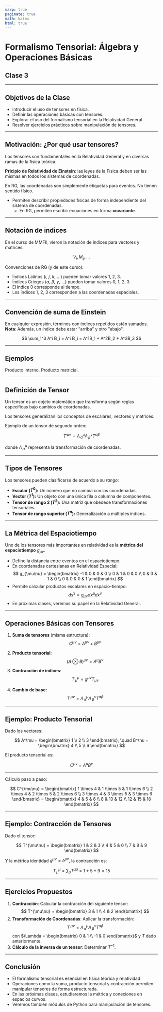 ```yaml
---
marp: true
paginate: true
math: katex
html: true
---
```


# **Formalismo Tensorial: Álgebra y Operaciones Básicas**
## Clase 3

---

## **Objetivos de la Clase**
- Introducir el uso de tensores en física.
- Definir las operaciones básicas con tensores.
- Explorar el uso del formalismo tensorial en la Relatividad General.
- Resolver ejercicios prácticos sobre manipulación de tensores.

---

## **Motivación: ¿Por qué usar tensores?**
Los tensores son fundamentales en la Relatividad General y en diversas ramas de la física teórica.

**Pricipio de Relatividad de Einstein**: las leyes de la Física deben ser las mismas en todos los sistemas de
coordenadas.

En RG, las coordenadas son simplemente etiquetas para eventos. No tienen sentido físico.

- Permiten describir propiedades físicas de forma independiente del sistema de coordenadas.
  - En RG, permiten escribir ecuaciones en forma **covariante**.

---
## **Notación de indices**

En el curso de MMFII, vieron la notación de indices para vectores y matrices.

$$
V_i, M_{ij}, ...
$$

Convenciones de RG (y de este curso):
- Índices Latinos ($i$, $j$, $k$, ...) pueden tomar valores 1, 2, 3.
- Índices Griegos ($\alpha$, $\beta$, $\gamma$, ...) pueden tomar valores 0, 1, 2, 3.
- El índice 0 corresponde al tiempo.
- Los índices 1, 2, 3 corresponden a las coordenadas espaciales.

---
## **Convención de suma de Einstein**

En cualquier expresión, términos con índices repetidos están sumados.
**Nota**: Además, un índice debe estar "arriba" y otro "abajo".

$$
\sum_1^3 A^i B_i = A^i B_i = A^1B_1 + A^2B_2 + A^3B_3
$$

---
## **Ejemplos**

Producto interno.
Producto matricial.

---

## **Definición de Tensor**
Un tensor es un objeto matemático que transforma según reglas específicas bajo cambios de coordenadas.

Los tensores generalizan los conceptos de escalares, vectores y matrices.

Ejemplo de un tensor de segundo orden:

$$ T'^{\mu \nu} = \Lambda^\mu_{\,\alpha} \Lambda^\nu_{\,\beta} T^{\alpha \beta} $$

donde $\Lambda^\mu_{\,\alpha}$ representa la transformación de coordenadas.

---

## **Tipos de Tensores**

Los tensores pueden clasificarse de acuerdo a su *rango*:
- **Escalar ($T^0$):** Un número que no cambia con las coordenadas.
- **Vector ($T^1$):** Un objeto con una única fila o columna de componentes.
- **Tensor de rango 2 ($T^2$):** Una matriz que obedece transformaciones tensoriales.
- **Tensor de rango superior ($T^n$):** Generalización a múltiples índices.

---

## **La Métrica del Espaciotiempo**
Uno de los tensores más importantes en relatividad es la **métrica del espaciotiempo** $g_{\mu\nu}$.

- Define la distancia entre eventos en el espaciotiempo.
- En coordenadas cartesianas en Relatividad Especial:
  $$ g_{\mu\nu} = \begin{bmatrix} -1 & 0 & 0 & 0 \\ 0 & 1 & 0 & 0 \\ 0 & 0 & 1 & 0 \\ 0 & 0 & 0 & 1 \end{bmatrix} $$
- Permite calcular productos escalares en espacio-tiempo:
  $$ ds^2 = g_{\mu\nu} dx^{\mu} dx^{\nu} $$
- En próximas clases, veremos su papel en la Relatividad General.


---

## **Operaciones Básicas con Tensores**
1. **Suma de tensores** (misma estructura):
   $$ C^{\mu\nu} = A^{\mu\nu} + B^{\mu\nu} $$

2. **Producto tensorial:**
   $$ (A \otimes B)^{\mu \nu} = A^{\mu} B^{\nu} $$

3. **Contracción de índices:**
   $$ T^\mu_{\,\mu} = g^{\mu \nu} T_{\mu \nu} $$

4. **Cambio de base:**
   $$ T'^{\mu \nu} = \Lambda^\mu_{\,\alpha} \Lambda^\nu_{\,\beta} T^{\alpha \beta} $$

---

## **Ejemplo: Producto Tensorial**
Dado los vectores:

$$ A^\mu = \begin{bmatrix} 1 \\ 2 \\ 3 \end{bmatrix}, \quad B^\nu = \begin{bmatrix} 4 \\ 5 \\ 6 \end{bmatrix} $$

El producto tensorial es:

$$ C^{\mu\nu} = A^\mu B^\nu $$

---
Cálculo paso a paso:

$$
C^{\mu\nu} = \begin{bmatrix} 1 \times 4 & 1 \times 5 & 1 \times 6 \\
2 \times 4 & 2 \times 5 & 2 \times 6 \\
3 \times 4 & 3 \times 5 & 3 \times 6 \end{bmatrix}
= \begin{bmatrix} 4 & 5 & 6 \\
8 & 10 & 12 \\
12 & 15 & 18 \end{bmatrix}
$$

---

## **Ejemplo: Contracción de Tensores**
Dado el tensor:

$$ T^{\mu\nu} = \begin{bmatrix} 1 & 2 & 3 \\ 4 & 5 & 6 \\ 7 & 8 & 9 \end{bmatrix} $$

Y la métrica identidad $g^{\mu\nu} = \delta^{\mu\nu}$, la contracción es:

$$ T^\mu_{\,\mu} = \sum_{\mu} T^{\mu\mu}= 1 + 5 + 9 = 15 $$

---

## **Ejercicios Propuestos**
1. **Contracción**: Calcular la contracción del siguiente tensor:
   $$ T^{\mu\nu} = \begin{bmatrix} 3 & 1 \\ 4 & 2 \end{bmatrix} $$
2. **Transformación de Coordenadas**: Aplicar la transformación:
   $$ T'^{\mu\nu} = \Lambda^\mu_{\,\alpha} \Lambda^\nu_{\,\beta} T^{\alpha \beta} $$
   con $\Lambda = \begin{bmatrix} 0 & 1 \\ -1 & 0 \end{bmatrix}$ y $T$ dado anteriormente.
3. **Cálculo de la inversa de un tensor**: Determinar $T^{-1}$.

---

## **Conclusión**
- El formalismo tensorial es esencial en física teórica y relatividad.
- Operaciones como la suma, producto tensorial y contracción permiten manipular tensores de forma estructurada.
- En las próximas clases, estudiaremos la métrica y conexiones en espacios curvos.
- Veremos también módulos de Python para manipulación de tensores.

